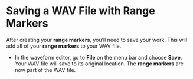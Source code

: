 # Saving a WAV File with Range Markers

After creating your **range markers**, you’ll need to save your work. This will add all of your **range markers** to your WAV file.

* In the waveform editor, go to **File** on the menu bar and choose **Save**. Your WAV file will save to its original location. The **range markers** are now part of the WAV file.



